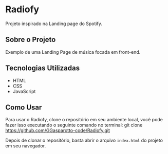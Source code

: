 # Radiofy
Projeto inspirado na Landing page do Spotify.

## Sobre o Projeto
Exemplo de uma Landing Page de música focada em front-end.

## Tecnologias Utilizadas
- HTML
- CSS
- JavaScript

## Como Usar
Para usar o Radiofy, clone o repositório em seu ambiente local, você pode fazer isso executando o seguinte comando no terminal:
git clone https://github.com/GGasparotto-code/Radiofy.git

Depois de clonar o repositório, basta abrir o arquivo `index.html` do projeto em seu navegador.
